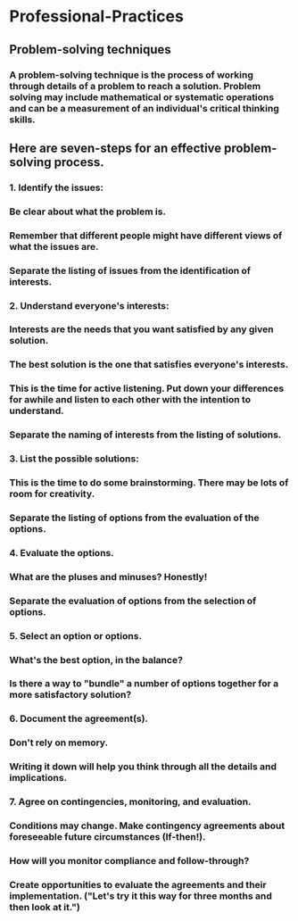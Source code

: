 # Professional-Practices

## Problem-solving techniques
### A problem-solving technique is the process of working through details of a problem to reach a solution. Problem solving may include mathematical or systematic operations and can be a measurement of an individual's critical thinking skills.

## Here are seven-steps for an effective problem-solving process.

### 1. Identify the issues:
### Be clear about what the problem is.
### Remember that different people might have different views of what the issues are.
### Separate the listing of issues from the identification of interests.

### 2. Understand everyone's interests:
### Interests are the needs that you want satisfied by any given solution.
### The best solution is the one that satisfies everyone's interests.
### This is the time for active listening. Put down your differences for awhile and listen to each other with the intention to understand.
### Separate the naming of interests from the listing of solutions.

### 3. List the possible solutions:
### This is the time to do some brainstorming. There may be lots of room for creativity.
### Separate the listing of options from the evaluation of the options.

### 4. Evaluate the options.
### What are the pluses and minuses? Honestly!
### Separate the evaluation of options from the selection of options.

### 5. Select an option or options.
### What's the best option, in the balance?
### Is there a way to "bundle" a number of options together for a more satisfactory solution?

### 6. Document the agreement(s).
### Don't rely on memory.
### Writing it down will help you think through all the details and implications.

### 7. Agree on contingencies, monitoring, and evaluation.
### Conditions may change. Make contingency agreements about foreseeable future circumstances (If-then!).
### How will you monitor compliance and follow-through?
### Create opportunities to evaluate the agreements and their implementation. ("Let's try it this way for three months and then look at it.")
